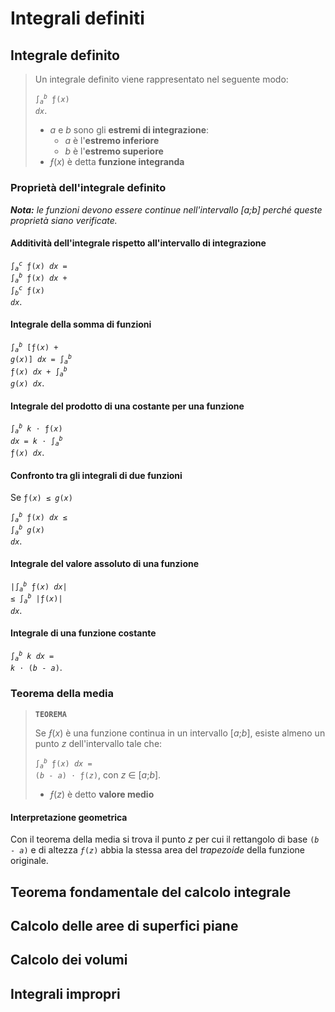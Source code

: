 # Integrali definiti

## Integrale definito

> Un integrale definito viene rappresentato nel seguente modo:
> 
> <code>&int;<sub><i>a</i></sub><sup><i>b</i></sup> &fnof;(<i>x</i>) <i>dx</i></code>.
> - *a* e *b* sono gli **estremi di integrazione**:
>   - *a* è l'**estremo inferiore**
>   - *b* è l'**estremo superiore**
> - *&fnof;*(*x*) è detta **funzione integranda**

### Proprietà dell'integrale definito

***Nota:** le funzioni devono essere continue nell'intervallo [a;b] perché queste proprietà siano verificate.*

#### Additività dell'integrale rispetto all'intervallo di integrazione

<code>&int;<sub><i>a</i></sub><sup><i>c</i></sup> &fnof;(<i>x</i>) <i>dx</i> = &int;<sub><i>a</i></sub><sup><i>b</i></sup> &fnof;(<i>x</i>) <i>dx</i> + &int;<sub><i>b</i></sub><sup><i>c</i></sup> &fnof;(<i>x</i>) <i>dx</i></code>.

#### Integrale della somma di funzioni

<code>&int;<sub><i>a</i></sub><sup><i>b</i></sup> [&fnof;(<i>x</i>) + <i>g</i>(<i>x</i>)] <i>dx</i> = &int;<sub><i>a</i></sub><sup><i>b</i></sup> &fnof;(<i>x</i>) <i>dx</i> + &int;<sub><i>a</i></sub><sup><i>b</i></sup> <i>g</i>(<i>x</i>) <i>dx</i></code>.

#### Integrale del prodotto di una costante per una funzione

<code>&int;<sub><i>a</i></sub><sup><i>b</i></sup> <i>k</i> &sdot; &fnof;(<i>x</i>) <i>dx</i> = <i>k</i> &sdot; &int;<sub><i>a</i></sub><sup><i>b</i></sup> &fnof;(<i>x</i>) <i>dx</i></code>.

#### Confronto tra gli integrali di due funzioni

Se <code>&fnof;(<i>x</i>) &le; <i>g</i>(<i>x</i>)</code>

<code>&int;<sub><i>a</i></sub><sup><i>b</i></sup> &fnof;(<i>x</i>) <i>dx</i> &le; &int;<sub><i>a</i></sub><sup><i>b</i></sup> <i>g</i>(<i>x</i>) <i>dx</i></code>.

#### Integrale del valore assoluto di una funzione

<code>|&int;<sub><i>a</i></sub><sup><i>b</i></sup> &fnof;(<i>x</i>) <i>dx</i>| &le; &int;<sub><i>a</i></sub><sup><i>b</i></sup> |&fnof;(<i>x</i>)| <i>dx</i></code>.

#### Integrale di una funzione costante

<code>&int;<sub><i>a</i></sub><sup><i>b</i></sup> <i>k</i> <i>dx</i> = <i>k</i> &sdot; (<i>b</i> - <i>a</i>)</code>.

### Teorema della media

> **`TEOREMA`**
> 
> Se *&fnof;*(*x*) è una funzione continua in un intervallo [*a*;*b*], esiste almeno un punto *z* dell'intervallo tale che:
> 
> <code>&int;<sub><i>a</i></sub><sup><i>b</i></sup> &fnof;(<i>x</i>) <i>dx</i> = (<i>b</i> - <i>a</i>) &sdot; &fnof;(<i>z</i>)</code>, con *z* &isin; [*a*;*b*].
> - *&fnof;*(*z*) è detto **valore medio**

#### Interpretazione geometrica

Con il teorema della media si trova il punto *z* per cui il rettangolo di base <code>(<i>b</i> - <i>a</i>)</code> e di altezza <code><i>&fnof;</i>(<i>z</i>)</code> abbia la stessa area del *trapezoide* della funzione originale.

## Teorema fondamentale del calcolo integrale

## Calcolo delle aree di superfici piane

## Calcolo dei volumi

## Integrali impropri
